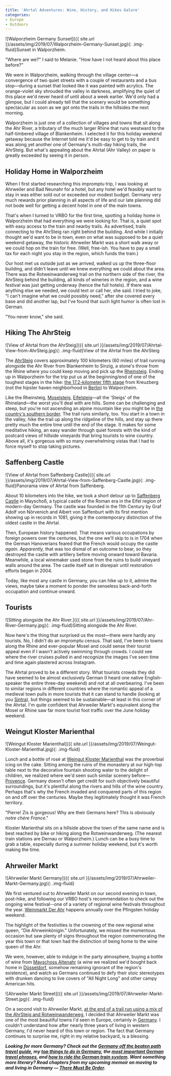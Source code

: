 ```yaml
---
title: 'Ahrtal Adventures: Wine, History, and Hikes Galore'
categories:
- Europe
- Outdoors
---
```


![Walporzheim Germany Sunset]({{ site.url }}/assets/img/2019/07/Walporzheim-Germany-Sunset.jpg){: .img-fluid}Sunset in Walporzheim.

"Where are we?" I said to Melanie. "How have I not heard about this place before?"

We were in Walporzheim, walking through the village center—a convergence of two quiet streets with a couple of restaurants and a bus stop—during a sunset that looked like it was painted with acrylics. The orange-violet sky shrouded the valley in darkness, amplifying the quiet of this place we'd never heard of until about a week earlier. We'd only had a glimpse, but I could already tell that the scenery would be something spectacular as soon as we got onto the trails in the hillsides the next morning.

Walporzheim is just one of a collection of villages and towns that sit along the Ahr River, a tributary of the much larger Rhine that runs westward to the half-timbered village of Blankenheim. I selected it for this holiday weekend getaway because the Internet told me it'd be easy to get to by train and it was along yet another one of Germany's multi-day hiking trails, the AhrSteig. But what's appealing about the Ahrtal (Ahr Valley) on paper is greatly exceeded by seeing it in person.

<!-- more -->

## Holiday Home in Walporzheim

When I first started researching this impromptu trip, I was looking at Ahrweiler and Bad Neunahr for a hotel, but any hotel we'd feasibly want to stay in was either sold out or exceeded our modest budget. Germany very much rewards prior planning in all aspects of life and our late planning did not bode well for getting a decent hotel in one of the main towns.

That's when I turned to VRBO for the first time, spotting a holiday home in Walporzheim that had everything we were looking for. That is, a quiet spot with easy access to the train and nearby trails. As advertised, trails connecting to the AhrSteig ran right behind the building. And while I initially thought we'd want to be in town, even on what was supposed to be a quiet weekend getaway, the historic Ahrweiler Markt was a short walk away or we could hop on the train for free. (Well, free-ish. You have to pay a small tax for each night you stay in the region, which funds the train.)

Our host met us outside just as we arrived, walked us up the three-floor building, and didn't leave until we knew everything we could about the area. There was the Rotweinwanderweg trail on the northern side of the river, the AhrSteig behind the building, all kinds of wineries in the region, and a wine festival was just getting underway (hence the full hotels). If there was anything else we needed, we could text or call her, she said. I tried to joke, "I can't imagine what we could possibly need," after she covered every base and did another lap, but I've found that such light humor is often lost in German.

"You never know," she said.

## Hiking The AhrSteig

![View of Ahrtal from the AhrSteig]({{ site.url }}/assets/img/2019/07/Ahrtal-View-from-AhrSteig.jpg){: .img-fluid}View of the Ahrtal from the AhrSteig

The [AhrSteig](https://www.ahrsteig.de/?L=1) covers approximately 100 kilometers (60 miles) of trail running alongside the Ahr River from Blankenheim to Sinzig, a stone's throw from the Rhine where you could keep moving and pick up the [Rheinsteig](https://withoutapath.com/germany-rheinsteig-trail/). Ending up in Walporzheim for the trip put us at the beginning/end of one of the toughest stages in the hike: [the 17.2-kilometer fifth stage](https://www.strava.com/activities/2433367957) from Kreuzberg (not the hipster haven neighborhood in [Berlin](https://withoutapath.com/things-to-do-in-berlin/)) to Walporzheim. 

Like the Rheinsteig, [Moselsteig](https://withoutapath.com/mosel-germany/), [Eifelsteig](https://withoutapath.com/germany-hiking-eifel-national-park/)––all the 'Steigs' of the Rhineland––the worst you'll deal with are hills. Some can be challenging and steep, but you're not ascending an alpine mountain like you might be in [the country's southern border](https://withoutapath.com/mittenwald-germany/). The trail runs similarly, too. You start in a town in the valley, hike the trail up along the ridgeline of the hills, and stay up there pretty much the entire time until the end of the stage. It makes for some meditative hiking, an easy wander through quiet forests with the kind of postcard views of hillside vineyards that bring tourists to wine country. Above all, it's gorgeous with so many overwhelming vistas that I had to force myself to stop taking pictures.

## Saffenberg Castle

![View of Ahrtal from Saffenberg Castle]({{ site.url }}/assets/img/2019/07/Ahrtal-View-from-Saffenberg-Castle.jpg){: .img-fluid}Panorama view of Ahrtal from Saffenberg.

About 10 kilometers into the hike, we took a short detour up to [Saffenberg Castle](https://www.saffenburg.de/) in Mayschoß, a typical castle of the Roman era in the Eifel region of modern-day Germany. The castle was founded in the 11th Century by Graf Adolf von Nörvenich and Albert von Saffenburt with its first mention showing up in records in 1081, giving it the contemporary distinction of the oldest castle in the Ahrtal. 

Then, European history happened. That means various occupations by foreign powers over the centuries, but the one we'll skip to is in 1704 when the German Hanoverians feared that the French would occupy the castle _again. _Apparently_,_ that was too dismal of an outcome to bear, so they destroyed the castle with artillery before moving onward toward Bavaria. Meanwhile, a local winemaker used stone from the ruins to build vineyard walls around the area. The castle itself sat in disrepair until restoration efforts began in 2004. 

Today, like most any castle in Germany, you can hike up to it, admire the views, maybe take a moment to ponder the senseless back-and-forth occupation and continue onward.

## Tourists

![Sitting alongside the Ahr River.]({{ site.url }}/assets/img/2019/07/Ahr-River-Germany.jpg){: .img-fluid}Sitting alongside the Ahr River.

Now here's the thing that surprised us the most––there were hardly any tourists. No, I didn't do an impromptu census. That said, I've been to towns along the Rhine and ever-popular Mosel and could sense their tourist appeal even if I wasn't actively swimming through crowds. I could see where the river cruises pulled in and recognize the images I've seen time and time again plastered across Instagram.

The Ahrtal proved to be a different story. What tourists crowds they did have seemed to be almost exclusively German (I heard one native English-speaker the entire three-day weekend) and not at all overbearing. I've been to similar regions in different countries where the romantic appeal of a medieval town pulls in more tourists that it can stand to handle (looking at you [Sintra](https://withoutapath.com/sintra-cascais-natural-park/)), but things seemed to be sustainable––at least in this corner of the Ahrtal. I'm quite confident that Ahrweiler Markt's equivalent along the Mosel or Rhine saw far more tourist foot traffic over the June holiday weekend.

## Weingut Kloster Marienthal

![Weingut Kloster Marienthal]({{ site.url }}/assets/img/2019/07/Weingut-Kloster-Marienthal.jpg){: .img-fluid}

Lunch and a bottle of rosé at [Weingut Kloster Marienthal](https://www.weingut-kloster-marienthal.de) was the proverbial icing on the cake. Sitting among the ruins of the monastery at our high-top table next to the decorative fountain shooting water to the delight of children, we realized where we'd seen such similar scenery before—[Provence](https://withoutapath.com/l-isle-sur-la-sorgue-provence-france/). Germany doesn't often get credit for such objectively beautiful surroundings, but it's plentiful along the rivers and hills of the wine country. Perhaps that's why the French invaded and conquered parts of this region on and off over the centuries. Maybe they legitimately thought it was French territory.

"Pierre! Zis is gorgeous! Why are their Germans here? This is obviously _notre chère France_."

Kloster Marienthal sits on a hillside above the town of the same name and is best reached by bike or hiking along the Rotweinwanderweg. (The nearest train stations are Dernau or Walporzheim.) Lunch can be a busy time to grab a table, especially during a summer holiday weekend, but it's worth making the time.

## Ahrweiler Markt

![Ahrweiler Markt Germany]({{ site.url }}/assets/img/2019/07/Ahrweiler-Markt-Germany.jpg){: .img-fluid}

We first ventured out to Ahrweiler Markt on our second evening in town, post-hike, and following our VRBO host's recommendation to check out the ongoing wine festival--one of a variety of regional wine festivals throughout the year. [Weinmarkt Der Ahr](https://www.bad-neuenahr-ahrweiler.de/weinmarkt-der-ahr/) happens annually over the Pfingsten holiday weekend. 

The highlight of the festivities is the crowning of the new regional wine queen, "Die Ahrweinkönigin." Unfortunately, we missed the momentous occasion but saw plenty of signs throughout the region commemorating the year this town or that town had the distinction of being home to the wine queen of the Ahr.

We were, however, able to indulge in the party atmosphere, buying a bottle of wine from [Mayschoss Altenahr](https://www.wg-mayschoss.de/) (a wine we realized we'd bought back home in [Düsseldorf](https://withoutapath.com/things-to-do-in-dusseldorf/), somehow remaining ignorant of the region's existence), and watch as Germans continued to defy their stoic stereotypes with drunken dancing to live covers of "All Night Long" and other campy American hits.

![Ahrweiler Markt Street]({{ site.url }}/assets/img/2019/07/Ahrweiler-Markt-Street.jpg){: .img-fluid}

On a second visit to Ahrweiler Markt, [at the end of a trail run using a mix of the AhrSteig and Rotweinwanderweg](https://www.strava.com/activities/2438376141), I decided that Ahrweiler Markt was one of the most beautiful towns I'd seen in Europe, certainly in [Germany](https://withoutapath.com/travel-guides/germany/). I couldn't understand how after nearly three years of living in western Germany, I'd never heard of this town or region. The fact that Germany continues to surprise me, right in my relative backyard, is a blessing.

_**Looking for more Germany? Check out the [Germany off the beaten path travel guide](https://withoutapath.com/travel-guides/germany/), my [top things to do in Germany](https://withoutapath.com/things-to-do-in-germany/), the [most important German travel phrases](https://withoutapath.com/most-important-german-travel-phrases/), and [how to ride the German train system](https://withoutapath.com/german-train/). Want something more literary? Read chapters from my upcoming memoir on moving to and living in Germany — [There Must Be Order](https://withoutapath.com/category/essays/there-must-be-order/).**_

